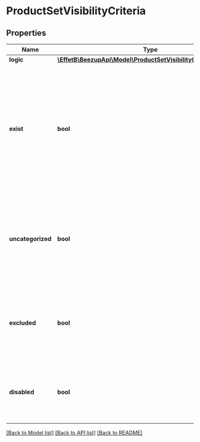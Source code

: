 # ProductSetVisibilityCriteria

## Properties
Name | Type | Description | Notes
------------ | ------------- | ------------- | -------------
**logic** | [**\EffetB\BeezupApi\Model\ProductSetVisibilityCriteriaLogicType**](ProductSetVisibilityCriteriaLogicType.md) |  | 
**exist** | **bool** | If false, search for products absent from the current catalog. If true, search for products currently in the catalog. If null the filter will not be taken in account. | [optional] 
**uncategorized** | **bool** | Search product WITHOUT category mapped with the channel. If null the filter will not be taken in account. | [optional] 
**excluded** | **bool** | Search excluded products by at least an exclusion filter. If null the filter will not be taken in account. | [optional] 
**disabled** | **bool** | Search disabled products. If null the filter will not be taken in account. | [optional] 

[[Back to Model list]](../README.md#documentation-for-models) [[Back to API list]](../README.md#documentation-for-api-endpoints) [[Back to README]](../README.md)


